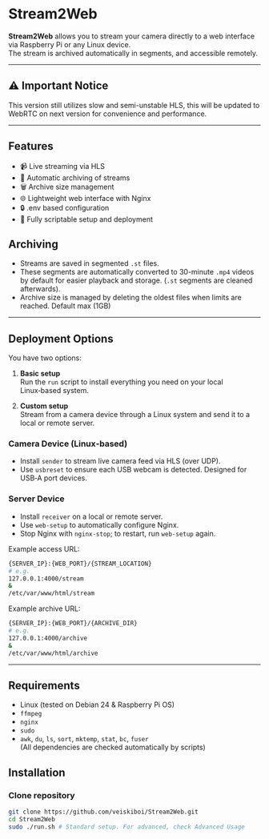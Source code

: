 # Stream2Web

**Stream2Web** allows you to stream your camera directly to a web interface via Raspberry Pi or any Linux device.  
The stream is archived automatically in segments, and accessible remotely.

---
## ⚠️ Important Notice
This version still utilizes slow and semi-unstable HLS, this will be updated to WebRTC on next version for convenience and performance.

---
## Features

- 📹 Live streaming via HLS
- 💾 Automatic archiving of streams
- 🗑 Archive size management
- 🌐 Lightweight web interface with Nginx
- 🔒 .env based configuration
- 🚀 Fully scriptable setup and deployment

## Archiving

- Streams are saved in segmented `.st` files.  
- These segments are automatically converted to 30-minute `.mp4` videos by default for easier playback and storage. (`.st` segments are cleaned afterwards). 
- Archive size is managed by deleting the oldest files when limits are reached. Default max (1GB)

---
## Deployment Options

You have two options:

1. **Basic setup**  
   Run the `run` script to install everything you need on your local Linux‑based system.

2. **Custom setup**  
   Stream from a camera device through a Linux system and send it to a local or remote server.

### Camera Device (Linux‑based)

- Install `sender` to stream live camera feed via HLS (over UDP).
- Use `usbreset` to ensure each USB webcam is detected. Designed for USB‑A port devices.

### Server Device

- Install `receiver` on a local or remote server.
- Use `web-setup` to automatically configure Nginx.
- Stop Nginx with `nginx-stop`; to restart, run `web-setup` again.

Example access URL:  
```bash
{SERVER_IP}:{WEB_PORT}/{STREAM_LOCATION}
# e.g.
127.0.0.1:4000/stream
&
/etc/var/www/html/stream
```
Example archive URL:
```bash
{SERVER_IP}:{WEB_PORT}/{ARCHIVE_DIR}
# e.g.
127.0.0.1:4000/archive
&
/etc/var/www/html/archive
```
---
## Requirements

- Linux (tested on Debian 24 & Raspberry Pi OS)
- `ffmpeg`
- `nginx`
- `sudo`
- `awk`, `du`, `ls`, `sort`, `mktemp`, `stat`, `bc`, `fuser`  
(All dependencies are checked automatically by scripts)

## Installation

### Clone repository

```bash
git clone https://github.com/veiskiboi/Stream2Web.git
cd Stream2Web
sudo ./run.sh # Standard setup. For advanced, check Advanced Usage
```
